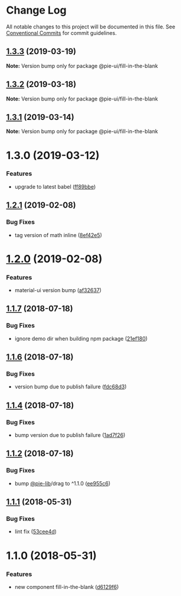 # Change Log

All notable changes to this project will be documented in this file.
See [Conventional Commits](https://conventionalcommits.org) for commit guidelines.

## [1.3.3](https://github.com/pie-framework/pie-ui/compare/@pie-ui/fill-in-the-blank@1.3.2...@pie-ui/fill-in-the-blank@1.3.3) (2019-03-19)

**Note:** Version bump only for package @pie-ui/fill-in-the-blank





## [1.3.2](https://github.com/pie-framework/pie-ui/compare/@pie-ui/fill-in-the-blank@1.3.1...@pie-ui/fill-in-the-blank@1.3.2) (2019-03-18)

**Note:** Version bump only for package @pie-ui/fill-in-the-blank





## [1.3.1](https://github.com/pie-framework/pie-ui/compare/@pie-ui/fill-in-the-blank@1.3.0...@pie-ui/fill-in-the-blank@1.3.1) (2019-03-14)

**Note:** Version bump only for package @pie-ui/fill-in-the-blank





# 1.3.0 (2019-03-12)


### Features

* upgrade to latest babel ([ff89bbe](https://github.com/pie-framework/pie-ui/commit/ff89bbe))





## [1.2.1](https://github.com/pie-framework/pie-ui/compare/@pie-ui/fill-in-the-blank@1.2.0...@pie-ui/fill-in-the-blank@1.2.1) (2019-02-08)


### Bug Fixes

* tag version of math inline ([8ef42e5](https://github.com/pie-framework/pie-ui/commit/8ef42e5))





# [1.2.0](https://github.com/pie-framework/pie-ui/compare/@pie-ui/fill-in-the-blank@1.1.7...@pie-ui/fill-in-the-blank@1.2.0) (2019-02-08)


### Features

* material-ui version bump ([af32637](https://github.com/pie-framework/pie-ui/commit/af32637))





<a name="1.1.7"></a>
## [1.1.7](https://github.com/pie-framework/pie-ui/compare/@pie-ui/fill-in-the-blank@1.1.6...@pie-ui/fill-in-the-blank@1.1.7) (2018-07-18)


### Bug Fixes

* ignore demo dir when building npm package ([21ef180](https://github.com/pie-framework/pie-ui/commit/21ef180))




<a name="1.1.6"></a>
## [1.1.6](https://github.com/pie-framework/pie-ui/compare/@pie-ui/fill-in-the-blank@1.1.4...@pie-ui/fill-in-the-blank@1.1.6) (2018-07-18)


### Bug Fixes

* version bump due to publish failure ([fdc68d3](https://github.com/pie-framework/pie-ui/commit/fdc68d3))




<a name="1.1.4"></a>
## [1.1.4](https://github.com/pie-framework/pie-ui/compare/@pie-ui/fill-in-the-blank@1.1.2...@pie-ui/fill-in-the-blank@1.1.4) (2018-07-18)


### Bug Fixes

* bump version due to publish failure ([1ad7f26](https://github.com/pie-framework/pie-ui/commit/1ad7f26))




<a name="1.1.2"></a>
## [1.1.2](https://github.com/pie-framework/pie-ui/compare/@pie-ui/fill-in-the-blank@1.1.1...@pie-ui/fill-in-the-blank@1.1.2) (2018-07-18)


### Bug Fixes

* bump [@pie-lib](https://github.com/pie-lib)/drag to ^1.1.0 ([ee955c6](https://github.com/pie-framework/pie-ui/commit/ee955c6))




<a name="1.1.1"></a>
## [1.1.1](https://github.com/pie-framework/pie-ui/compare/@pie-ui/fill-in-the-blank@1.1.0...@pie-ui/fill-in-the-blank@1.1.1) (2018-05-31)


### Bug Fixes

* lint fix ([53cee4d](https://github.com/pie-framework/pie-ui/commit/53cee4d))




<a name="1.1.0"></a>
# 1.1.0 (2018-05-31)


### Features

* new component fill-in-the-blank ([d6129f6](https://github.com/pie-framework/pie-ui/commit/d6129f6))
